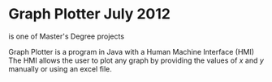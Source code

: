 # Graph Plotter July 2012
is one of Master's Degree projects

Graph Plotter is a program in Java with a Human Machine Interface (HMI)
The HMI allows the user to plot any graph by providing the values of _x_ and _y_ manually or using an excel file. 
